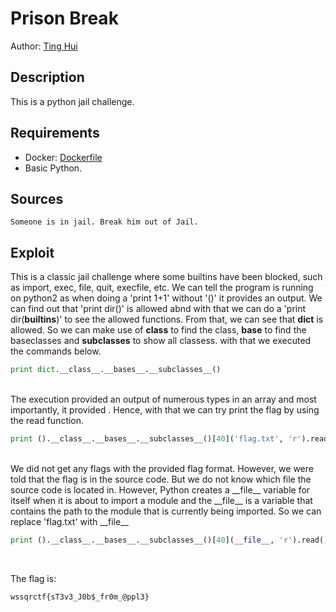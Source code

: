 # Prison Break

Author: [Ting Hui](https://github.com/ChanTingHui)

## Description

This is a python jail challenge.

## Requirements

- Docker: [Dockerfile](./Dockerfile)
- Basic Python.

## Sources

```
Someone is in jail. Break him out of Jail.
```

## Exploit
This is a classic jail challenge where some builtins have been blocked, such as import, exec, file, quit, execfile, etc. We can tell the program is running on python2 as when doing a 'print 1+1' without '()' it provides an output. We can find out that 'print dir()' is allowed abnd with that we can do a 'print dir(__builtins__)' to see the allowed functions. From that, we can see that __dict__ is allowed. So we can make use of __class__ to find the class, __base__ to find the baseclasses and __subclasses__ to show all classess. with that we executed the commands below.
```python
print dict.__class__.__bases__.__subclasses__()
```
</br>
The execution provided an output of numerous types in an array and most importantly, it provided <type 'file'>. Hence, with that we can try print the flag by using the read function.

```python
print ().__class__.__bases__.__subclasses__()[40]('flag.txt', 'r').read()
```
</br>
We did not get any flags with the provided flag format. However, we were told that the flag is in the source code. But we do not know which file the source code is located in. However, Python creates a __file__ variable for itself when it is about to import a module and the __file__ is a variable that contains the path to the module that is currently being imported. So we can replace 'flag.txt' with __file__

```python
print ().__class__.__bases__.__subclasses__()[40](__file__, 'r').read()
```

<br />

The flag is:

```
wssqrctf{sT3v3_J0b$_fr0m_@ppl3}
```
